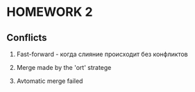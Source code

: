 # HOMEWORK 2

## Conflicts

1. Fast-forward - когда слияние происходит без конфликтов

2. Merge made by the 'ort' stratege

3. Avtomatic merge failed
